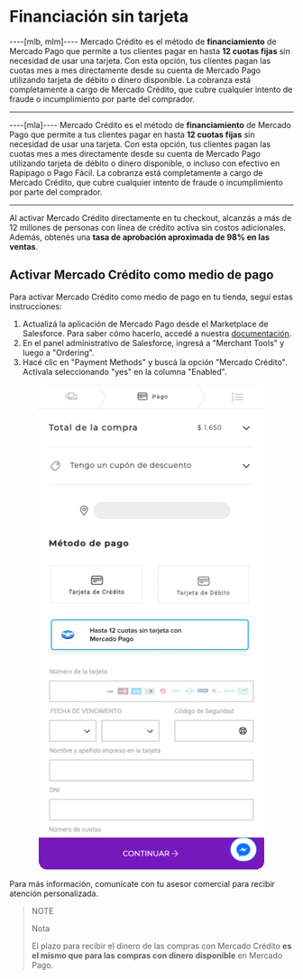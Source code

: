 # Financiación sin tarjeta

----[mlb, mlm]----
Mercado Crédito es el método de **financiamiento** de Mercado Pago que permite a tus clientes pagar en hasta **12 cuotas fijas** sin necesidad de usar una tarjeta. Con esta opción, tus clientes pagan las cuotas mes a mes directamente desde su cuenta de Mercado Pago utilizando tarjeta de débito o dinero disponible. La cobranza está completamente a cargo de Mercado Crédito, que cubre cualquier intento de fraude o incumplimiento por parte del comprador.

------------
----[mla]---- 
Mercado Crédito es el método de **financiamiento** de Mercado Pago que permite a tus clientes pagar en hasta **12 cuotas fijas** sin necesidad de usar una tarjeta. Con esta opción, tus clientes pagan las cuotas mes a mes directamente desde su cuenta de Mercado Pago utilizando tarjeta de débito o dinero disponible, o incluso con efectivo en Rapipago o Pago Fácil. La cobranza está completamente a cargo de Mercado Crédito, que cubre cualquier intento de fraude o incumplimiento por parte del comprador.

------------
Al activar Mercado Crédito directamente en tu checkout, alcanzás a más de 12 millones de personas con línea de crédito activa sin costos adicionales. Además, obtenés una **tasa de aprobación aproximada de 98% en las ventas**. 

## Activar Mercado Crédito como medio de pago

Para activar Mercado Crédito como medio de pago en tu tienda, seguí estas instrucciones:

 1. Actualizá la aplicación de Mercado Pago desde el Marketplace de Salesforce. Para saber cómo hacerlo, accedé a nuestra [documentación](/developers/es/docs/salesforce-commerce-cloud/installation).
 2. En el panel administrativo de Salesforce, ingresá a "Merchant Tools" y luego a "Ordering".
 3. Hacé clic en "Payment Methods" y buscá la opción "Mercado Crédito". Actívala seleccionando "yes" en la columna "Enabled".
<center>

![Mercado Crédito](/images/salesforce/credits-es.gif) 

</center>
Para más información, comunícate con tu asesor comercial para recibir atención personalizada.

> NOTE
> 
> Nota
>
> El plazo para recibir el dinero de las compras con Mercado Crédito **es el mismo que para las compras con dinero disponible** en Mercado Pago.